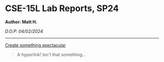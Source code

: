 # CSE-15L Lab Reports, SP24
**Author: Matt H.**

*D.O.P: 04/02/2024*

---

[Create something spectacular](https://www.unrealengine.com/)

> A hyperlink! Isn't that something..
